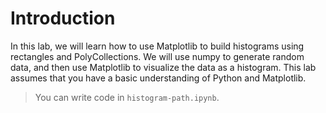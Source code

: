# Introduction

In this lab, we will learn how to use Matplotlib to build histograms using rectangles and PolyCollections. We will use numpy to generate random data, and then use Matplotlib to visualize the data as a histogram. This lab assumes that you have a basic understanding of Python and Matplotlib.

> You can write code in `histogram-path.ipynb`.
